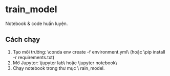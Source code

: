 ﻿# train_model
Notebook & code huấn luyện.

## Cách chạy
1) Tạo môi trường: \conda env create -f environment.yml\ (hoặc \pip install -r requirements.txt\)
2) Mở Jupyter: \jupyter lab\ hoặc \jupyter notebook\
3) Chạy notebook trong thư mục \	rain_model\.
